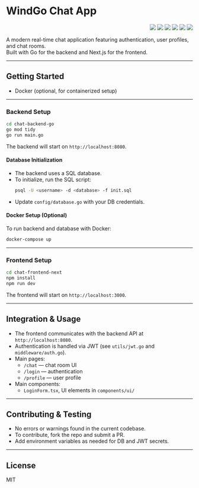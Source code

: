# WindGo Chat App
<p align="right">
  <img src="https://img.shields.io/badge/Go-1.21+-00ADD8?logo=go">
  <img src="https://img.shields.io/badge/Node.js-18+-339933?logo=node.js">
  <img src="https://img.shields.io/badge/Next.js-React-000?logo=next.js">
  <img src="https://img.shields.io/badge/PostgreSQL-Database-336791?logo=postgresql">
  <img src="https://img.shields.io/badge/JWT-Authentication-FFB300?logo=jsonwebtokens">
  <img src="https://img.shields.io/badge/Docker-Optional-2496ED?logo=docker">
</p>

A modern real-time chat application featuring authentication, user profiles, and chat rooms.  
Built with Go for the backend and Next.js for the frontend.




---

## Getting Started



- Docker (optional, for containerized setup)

---

### Backend Setup

```bash
cd chat-backend-go
go mod tidy
go run main.go
```
The backend will start on `http://localhost:8080`.

#### Database Initialization

- The backend uses a SQL database.  
- To initialize, run the SQL script:
  ```bash
  psql -U <username> -d <database> -f init.sql
  ```
- Update `config/database.go` with your DB credentials.

#### Docker Setup (Optional)

To run backend and database with Docker:
```bash
docker-compose up
```

---

### Frontend Setup

```bash
cd chat-frontend-next
npm install
npm run dev
```
The frontend will start on `http://localhost:3000`.

---

## Integration & Usage

- The frontend communicates with the backend API at `http://localhost:8080`.
- Authentication is handled via JWT (see `utils/jwt.go` and `middleware/auth.go`).
- Main pages:
  - `/chat` — chat room UI
  - `/login` — authentication
  - `/profile` — user profile
- Main components:
  - `LoginForm.tsx`, UI elements in `components/ui/`

---

## Contributing & Testing

- No errors or warnings found in the current codebase.
- To contribute, fork the repo and submit a PR.
- Add environment variables as needed for DB and JWT secrets.

---

## License

MIT


